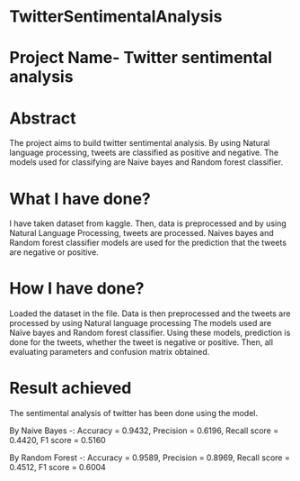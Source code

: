 # TwitterSentimentalAnalysis
# Project Name- Twitter sentimental analysis
# Abstract
The project aims to build twitter sentimental analysis. By using Natural language processing, tweets are classified as positive and negative. The models used for classifying are Naive bayes and Random forest classifier.
# What I have done?
I have taken dataset from kaggle. Then, data is preprocessed and by using Natural Language Processing, tweets are processed. Naives bayes and Random forest classifier models are used for the prediction that the tweets are negative or positive. 
# How I have done?
Loaded the dataset in the file. Data is then preprocessed and the tweets are processed by using Natural language processing
The models used are Naïve bayes and Random forest classifier. 
Using these models, prediction is done for the tweets, whether the tweet is negative or positive.
Then, all evaluating parameters and confusion matrix obtained.
# Result achieved
The sentimental analysis of twitter has been done using the model.

By Naive Bayes -:
Accuracy = 0.9432,
Precision = 0.6196,
Recall score = 0.4420,
F1 score = 0.5160

By Random Forest -:
Accuracy = 0.9589,
Precision = 0.8969,
Recall score = 0.4512,
F1 score = 0.6004



